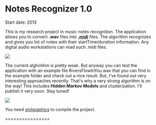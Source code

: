 <h1><b>Notes Recognizer 1.0 </b></h1>
Start date: 2013

This is my research project in music notes recognition.
The application allows you to convert <b>.wav</b> files into <b><a href="https://en.wikipedia.org/wiki/MIDI" target="_blank">.midi</a></b> files. The algorithm recognizes and gives you list of notes with their startTime/duration information. Any digital audio workstations can read such .midi files.

<img src="http://s020.radikal.ru/i700/1410/46/26a6798e9f5c.jpg">

The current alghotihm is pretty weak. But anyway you can test the application with an example file RiversFlowInYou.wav that you can find in the example folder and check out a nice result. But, I've found out very interesting approaches recently. That's why a very strong algorithm is on the way! This includes <b>Hidden Markov Models</b> and clusterization. I'll publish it very soon. Stay tuned!

<img src="http://i023.radikal.ru/1410/38/b252b8529ec3.jpg">

You need <a href="http://xmlgraphics.apache.org/" target="_blank">xmlgraphics</a> to compile the project.

================
